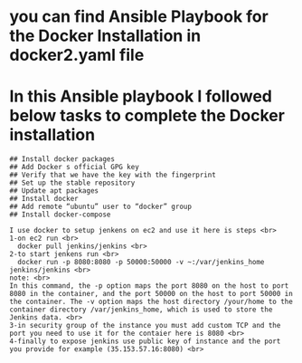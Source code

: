 
# you can find Ansible Playbook for the Docker Installation in docker2.yaml file <br>
# In this Ansible playbook I followed below tasks to complete the Docker installation<br>

    ## Install docker packages
    ## Add Docker s official GPG key
    ## Verify that we have the key with the fingerprint
    ## Set up the stable repository
    ## Update apt packages
    ## Install docker
    ## Add remote “ubuntu” user to “docker” group
    ## Install docker-compose

    I use docker to setup jenkens on ec2 and use it here is steps <br>
    1-on ec2 run <br>
      docker pull jenkins/jenkins <br>
    2-to start jenkens run <br>
      docker run -p 8080:8080 -p 50000:50000 -v ~:/var/jenkins_home jenkins/jenkins <br>
    note: <br>
    In this command, the -p option maps the port 8080 on the host to port 8080 in the container, and the port 50000 on the host to port 50000 in the container. The -v option maps the host directory /your/home to the container directory /var/jenkins_home, which is used to store the Jenkins data. <br>
    3-in security group of the instance you must add custom TCP and the port you need to use it for the contaier here is 8080 <br>
    4-finally to expose jenkins use public key of instance and the port you provide for example (35.153.57.16:8080) <br>